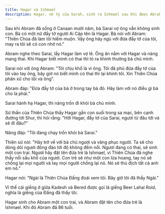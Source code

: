 ```yaml
---
title: Hagar và Ishmael
description: Hagar, nữ tỳ của Sarah, sinh ra Ishmael sau khi được Abraham nhận làm vợ lẽ. Câu chuyện kể về sự thử thách, lòng tin và sự bảo vệ của Thiên Chúa dành cho Hagar và con trai bà trong sa mạc.
---
```


Sau khi Abram đã sống ở Canaan mười năm, bà Sarai vợ ông vẫn không sinh con. Bà có một nữ đầy tớ người Ai Cập tên là Hagar. Bà nói với Abram: "Thiên Chúa đã làm tôi hiếm muộn. Vậy ông hãy ngủ với đứa đầy tớ của tôi, may ra tôi sẽ có con nhờ nó."

Abram nghe theo Sarai, lấy Hagar làm vợ lẽ. Ông ăn nằm với Hagar và nàng mang thai. Khi Hagar biết mình có thai thì tỏ ra khinh thường bà chủ mình.

Sarai nói với ông Abram: "Tôi chịu khổ là vì ông. Tôi đã phú đứa đầy tớ của tôi vào tay ông, bây giờ nó biết mình có thai thì lại khinh tôi. Xin Thiên Chúa phân xử cho tôi và ông".

Abram đáp: "Đứa đầy tớ của bà ở trong tay bà đó. Hãy làm với nó điều gì bà cho là phải."

Sarai hành hạ Hagar, thì nàng trốn đi khỏi bà chủ mình.

Sứ thần của Thiên Chúa thấy Hagar gần con suối trong sa mạc, bên cạnh đường tới Shur, thì hỏi rằng: "Hỡi Hagar, đầy tớ của Sarai, ngươi từ đâu tới và sẽ đi đâu?"

Nàng đáp: "Tôi đang chạy trốn khỏi bà Sarai."

Thiên sứ nói: "Hãy trở về với bà chủ ngươi và vâng phục người. Ta sẽ cho dòng dõi ngươi đông đảo tới độ không đếm nổi. Ngươi đang có thai, sẽ sinh một con trai. Ngươi hãy đặt tên đứa trẻ là Ishmael, vì Thiên Chúa đã nghe thấy nỗi sầu khổ của ngươi. Con trẻ sẽ như một con lừa hoang, tay nó sẽ chống lại mọi người và tay mọi người chống lại nó. Nó sẽ thù địch tất cả anh em nó."

Hagar nói: "Ngài là Thiên Chúa Đấng đoái xem tôi. Bây giờ tôi đã thấy Ngài."

Vì thế cái giếng ở giữa Kadesh và Bered được gọi là giếng Beer Lahai Roid, nghĩa là giếng của Đấng đã thấy tôi.

Hagar sinh cho Abram một con trai, và Abram đặt tên cho đứa trẻ là Ishmael. Khi đó Abram đã 86 tuổi.
